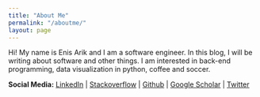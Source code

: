 ```yaml
---
title: "About Me"
permalink: "/aboutme/"
layout: page
---
```


Hi! My name is Enis Arik and I am a software engineer. In this blog, I will be writing about software and other things. I am interested in back-end programming, data visualization in python, coffee and soccer.

<b>Social Media:</b>
<a href="https://www.linkedin.com/in/enisarik/" target="_blank">LinkedIn</a> | 
<a href="https://stackoverflow.com/users/11000382/earik87?tab=profile" target="_blank">Stackoverflow</a> | 
<a href="https://github.com/earik87" target="_blank">Github</a> |
<a href="https://scholar.google.com/citations?user=WhyLeAoAAAAJ&hl=en" target="_blank">Google Scholar</a> |
<a href="https://twitter.com/earik87" target="_blank">Twitter</a> 
